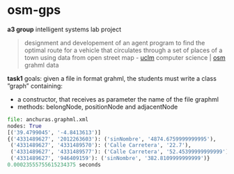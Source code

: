 # osm-gps
**a3 group** intelligent systems lab project
> designment and developement of an agent program to find the optimal route for a vehicle that circulates through a set of places of a town using data from open street map - [uclm](https://www.uclm.es/) computer science | [osm](https://www.openstreetmap.org) grahml data

**task1**
goals: given a file in format grahml, the students must write a class ”graph” containing:
- a constructor, that receives as parameter the name of the file graphml
- methods: belongNode, positionNode and adjacentNode

```python
file: anchuras.graphml.xml
nodes: True
[('39.4799045', '-4.8413613')]
{('4331489627', '2012263603'): ('sinNombre', '4874.6759999999995'),
 ('4331489627', '4331489570'): ('Calle Carretera', '22.7'),
 ('4331489627', '4331489577'): ('Calle Carretera', '52.45399999999999'),
 ('4331489627', '946409159'): ('sinNombre', '382.8109999999999')}
0.00023555755615234375 seconds
```
